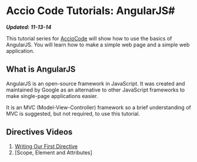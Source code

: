 # Accio Code Tutorials: AngularJS#

***Updated: 11-13-14***

This tutorial series for [AccioCode](https://www.youtube.com/user/CDPAdvertising "Accio Code on YouTube") will show how to use the basics of AngularJS. You will learn how to make a simple web page and a simple web application.

## What is AngularJS ##
AngularJS is an open-source framework in JavaScript. It was created and maintained by Google as an alternative to other JavaScript frameworks to make single-page applications easier.

It is an MVC (Model-View-Controller) framework so a brief understanding of MVC is suggested, but not required, to use this tutorial.

## Directives Videos ##
1. [Writing Our First Directive](http://youtu.be/QwaVgz-GSXY "Writing our First Directive")
2. [Scope, Element and Attributes]